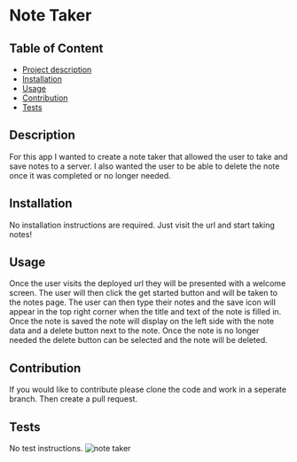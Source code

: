 

  # Note Taker
  

  ## Table of Content
  - [Project description](#Description)
  - [Installation](#Installation)
  - [Usage](#Usage)
  - [Contribution](#Contribution)
  - [Tests](#Test)
  

  ## Description
  For this app I wanted to create a note taker that allowed the user to take and save notes to a server. I also wanted the user to be able to delete the note once it was completed or no longer needed. 

  ## Installation
  No installation instructions are required. Just visit the url and start taking notes!

  ## Usage
  Once the user visits the deployed url they will be presented with a welcome screen. The user will then click the get started button and will be taken to the notes page. The user can then type their notes and the save icon will appear in the top right corner when the title and text of the note is filled in. Once the note is saved the note will display on the left side with the note data and a delete button next to the note. Once the note is no longer needed the delete button can be selected and the note will be deleted.

  ## Contribution
  If you would like to contribute please clone the code and work in a seperate branch. Then create a pull request.
  
  ## Tests
  No test instructions.
![note taker](https://user-images.githubusercontent.com/110742147/199641819-99576448-77f7-48f3-bdbb-f7f1e0a0c17a.PNG)
